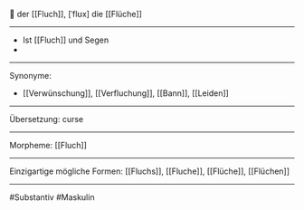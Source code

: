 🔵 der [[Fluch]], [ˈflʊx]
die [[Flüche]]


---
- Ist [[Fluch]] und Segen  
-

---
Synonyme:
- [[Verwünschung]], [[Verfluchung]], [[Bann]], [[Leiden]]

---
Übersetzung: curse

---
Morpheme:
[[Fluch]]

---
Einzigartige mögliche Formen: [[Fluchs]], [[Fluche]], [[Flüche]], [[Flüchen]]

---
#Substantiv #Maskulin